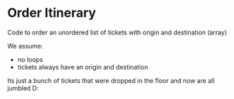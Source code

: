 # Order Itinerary
Code to order an unordered list of tickets with origin and destination (array)

We assume:

 - no loops
 - tickets always have an origin and destination
 
Its just a bunch of tickets that were dropped in the floor and now are all jumbled D:
